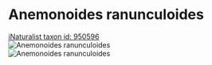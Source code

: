 
Anemonoides ranunculoides
=========================
  
[iNaturalist taxon id: 950596](https://www.inaturalist.org/taxa/950596)  
![Anemonoides ranunculoides](https://inaturalist-open-data.s3.amazonaws.com/photos/125806182/medium.jpeg)  
![Anemonoides ranunculoides](https://inaturalist-open-data.s3.amazonaws.com/photos/125806258/medium.jpeg)